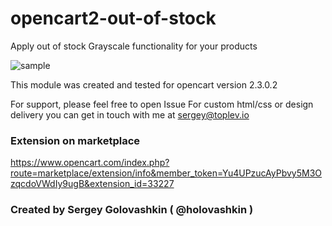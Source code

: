 # opencart2-out-of-stock
Apply out of stock Grayscale functionality for your products

![sample](https://image.opencart.com/original/5a7fda2521cd7.jpg)

This module was created and tested for opencart version 2.3.0.2

For support, please feel free to open Issue
For custom html/css or design delivery you can get in touch with me at sergey@toplev.io

### Extension on marketplace
https://www.opencart.com/index.php?route=marketplace/extension/info&member_token=Yu4UPzucAyPbvy5M3OzqcdoVWdIy9ugB&extension_id=33227

### Created by Sergey Golovashkin ( @holovashkin )
